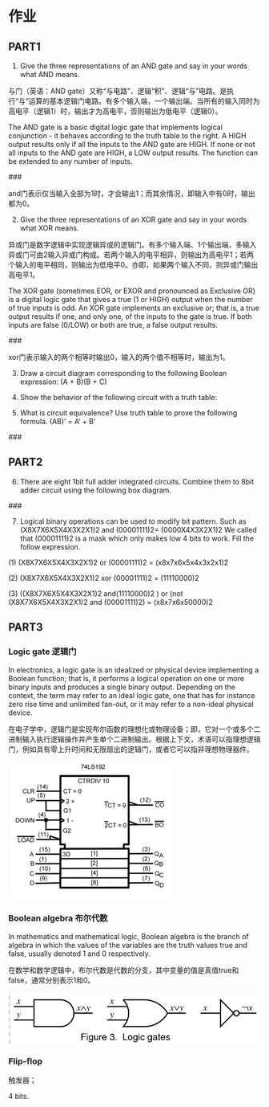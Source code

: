 # 作业

## PART1

1) Give the three representations of an AND gate and say in your words what AND means.

与门（英语：AND gate）又称“与电路”、逻辑“积”、逻辑“与”电路。是执行“与”运算的基本逻辑门电路。有多个输入端，一个输出端。当所有的输入同时为高电平（逻辑1）时，输出才为高电平，否则输出为低电平（逻辑0）。

The AND gate is a basic digital logic gate that implements logical conjunction - it behaves according to the truth table to the right. A HIGH output results only if all the inputs to the AND gate are HIGH. If none or not all inputs to the AND gate are HIGH, a LOW output results. The function can be extended to any number of inputs. 

###![]()

and门表示仅当输入全部为1时，才会输出1；而其余情况，即输入中有0时，输出都为0。

2) Give the three representations of an XOR gate and say in your words what XOR means.

异或门是数字逻辑中实现逻辑异或的逻辑门。有多个输入端、1个输出端，多输入异或门可由2输入异或门构成。若两个输入的电平相异，则输出为高电平1；若两个输入的电平相同，则输出为低电平0。亦即，如果两个输入不同，则异或门输出高电平1。

The XOR gate (sometimes EOR, or EXOR and pronounced as Exclusive OR) is a digital logic gate that gives a true (1 or HIGH) output when the number of true inputs is odd. An XOR gate implements an exclusive or; that is, a true output results if one, and only one, of the inputs to the gate is true. If both inputs are false (0/LOW) or both are true, a false output results. 

###![]()

xor门表示输入的两个相等时输出0，输入的两个值不相等时，输出为1。

3) Draw a circuit diagram corresponding to the following Boolean expression: (A + B)(B + C) 

4) Show the behavior of the following circuit with a truth table:

5) What is circuit equivalence? Use truth table to prove the following formula. (AB)’ = A’ + B’

###![]()

## PART2

6) There are eight 1bit full adder integrated circuits. Combine them to 8bit adder circuit using the following box diagram.

###![]()

7) Logical binary operations can be used to modify bit pattern. Such as (X8X7X6X5X4X3X2X1)2 and (00001111)2= (0000X4X3X2X1)2 We called that (00001111)2 is a mask which only makes low 4 bits to work. Fill the follow expression.

(1)  (X8X7X6X5X4X3X2X1)2 or (00001111)2 = (x8x7x6x5x4x3x2x1)2 

(2)  (X8X7X6X5X4X3X2X1)2 xor (00001111)2 = (11110000)2 

(3)  ((X8X7X6X5X4X3X2X1)2 and(11110000)2 ) 
or  (not (X8X7X6X5X4X3X2X1)2 and (00001111)2)  =  (x8x7x6x50000)2
 

## PART3

### Logic gate 逻辑门

In electronics, a logic gate is an idealized or physical device implementing a Boolean function; that is, it performs a logical operation on one or more binary inputs and produces a single binary output. Depending on the context, the term may refer to an ideal logic gate, one that has for instance zero rise time and unlimited fan-out, or it may refer to a non-ideal physical device. 

在电子学中，逻辑门是实现布尔函数的理想化或物理设备；即，它对一个或多个二进制输入执行逻辑操作并产生单个二进制输出。根据上下文，术语可以指理想逻辑门，例如具有零上升时间和无限扇出的逻辑门，或者它可以指非理想物理器件。

![](https://github.com/utaZ/zwr-homework/blob/gh-pages/images/330px-74LS192_Symbol.png)

### Boolean algebra 布尔代数

In mathematics and mathematical logic, Boolean algebra is the branch of algebra in which the values of the variables are the truth values true and false, usually denoted 1 and 0 respectively.

在数学和数学逻辑中，布尔代数是代数的分支，其中变量的值是真值true和false，通常分别表示1和0。

![](https://github.com/utaZ/zwr-homework/blob/gh-pages/images/LogicGates.gif)

### Flip-flop

触发器；

4 bits.


